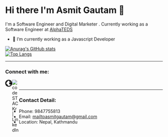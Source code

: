 # Hi there I'm Asmit Gautam 👋

I'm a Software Engineer and  Digital Marketer . Currently working as a Software Engineer at [AlphaTEDS](https://alphateds.com)


- 🔭 I’m currently working as a Javascript Developer
  

[![Anurag's GitHub stats](https://github-readme-stats.vercel.app/api?username=asmit-git&theme=buefy&show_icons=true)](https://github.com/anuraghazra/github-readme-stats)
</br>
[![Top Langs](https://github-readme-stats.vercel.app/api/top-langs/?username=asmit-git&layout=compact)](https://github.com/anuraghazra/github-readme-stats)



___

### Connect with me:

[<img align="left" alt="codeSTACKr.com" width="22px" src="https://raw.githubusercontent.com/iconic/open-iconic/master/svg/globe.svg" />][website]
[<img align="left" alt="codeSTACKr | LinkedIn" width="22px" src="https://cdn.jsdelivr.net/npm/simple-icons@v3/icons/linkedin.svg" />][linkedin]
<br />
___


### Contact Detail:

- Phone: 9847755813
- Email: mailtoasmitgautam@gmail.com
- Location: Nepal, Kathmandu


[website]: https://asmitgautam.com.np
[linkedin]: https://www.linkedin.com/in/asmittech

